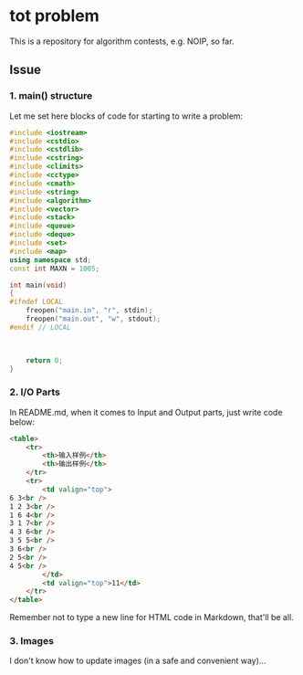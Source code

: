 # tot problem

This is a repository for algorithm contests, e.g. NOIP, so far.

## Issue

### 1. main() structure

Let me set here blocks of code for starting to write a problem:

```c++
#include <iostream>
#include <cstdio>
#include <cstdlib>
#include <cstring>
#include <climits>
#include <cctype>
#include <cmath>
#include <string>
#include <algorithm>
#include <vector>
#include <stack>
#include <queue>
#include <deque>
#include <set>
#include <map>
using namespace std;
const int MAXN = 1005;

int main(void)
{
#ifndef LOCAL
	freopen("main.in", "r", stdin);
	freopen("main.out", "w", stdout);
#endif // LOCAL

	

	return 0;
}
```

### 2. I/O Parts

In README.md, when it comes to Input and Output parts, just write code below:

```html
<table>
	<tr>
		<th>输入样例</th>
		<th>输出样例</th>	
	</tr>
	<tr>
		<td valign="top">
6 3<br />
1 2 3<br />
1 6 4<br />
3 1 7<br />
4 3 6<br />
3 5 5<br />
3 6<br />
2 5<br />
4 5<br />
		</td>
		<td valign="top">11</td>
	</tr>
</table>
```

Remember not to type a new line for HTML code in Markdown, that'll be all.

### 3. Images

I don't know how to update images (in a safe and convenient way)...
